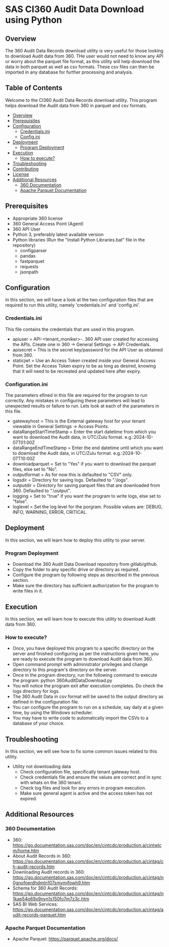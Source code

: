 # SAS CI360 Audit Data Download using Python

## Overview
The 360 Audit Data Records download utility is very useful for those looking to download Audit data from 360. THe user would not need to know any API or worry about the parquet file format, as this utility will help download the data in both parquet as well as csv formats. These csv files can then be imported in any database for further processing and analysis.

## Table of Contents
Welcome to the CI360 Audit Data Records download utility. This program helps download the Audit data from 360 in parquet and csv formats.

- [Overview](#overview)
- [Prerequisites](#prerequisites)
- [Configuration](#configuration)
	- [Credentials.ini](#credentials.ini)
	- [Config.ini](#config.ini)        
- [Deployment](#deployment)
	- [Program Deployment](#program-deployment)	
- [Execution](#execution)
	- [How to execute?](#how-to-execute)    		 
- [Troubleshooting](#troubleshooting)
- [Contributing](#contributing)
- [License](#license)
- [Additional Resources](#additional-resources)
	- [360 Documentation](#360-documentation)
	- [Apache Parquet Documentation](#apache-parquet-documentation)
		
## Prerequisites 

 - Appropriate 360 license
 - 360 General Access Point (Agent)
 - 360 API User
 - Python 3, preferably latest available version 
 - Python libraries (Run the "Install Python Libraries.bat" file in the repository)
	- configparser
 	- pandas
	- fastparquet
	- requests
	- jsonpath

## Configuration

In this section, we will have a look at the two configuration files that are required to run this utility, namely 'credentials.ini' and 'config.ini'.

### Credentials.ini

This file contains the credentials that are used in this program.
 - apiuser = API-<tenant_moniker>-<name of apiuser>.
   360 API user created for accessing the APIs. Create one in 360 -> General Settings -> API Credentials. 	
 - apisecret = This is the secret key/password for the API User as obtained from 360.
 - staticjwt = Use an Access Token created inside your General Access Point. Set the Access Token expiry to be as long as desired, knowing that it will need to be recreated and updated here after expiry.

### Configuration.ini

The parameters efined in this file are required for the program to run correctly. Any mistakes in configuring these parameters will lead to unexpected results or failure to run. Lets look at each of the parameters in this file.
 - gatewayhost = This is the External gateway host for your tenant viewable in General Settings -> Access Points.
 - dataRangeStartTimeStamp = Enter the start datetime from which you want to download the Audit data, in UTC/Zulu format. e.g.:2024-10-07T01:00Z
 - dataRangeEndTimeStamp = Enter the end datetime until which you want to download the Audit data, in UTC/Zulu format. e.g.:2024-10-07T10:00Z
 - downloadparquet = Set to "Yes" if you want to download the parquet files, else set to "No".
 - outputformat = As for now this is defaulted to "CSV" only.
 - logsdir = Directory for saving logs. Defaulted to ".\logs\". 
 - outputdir = Directory for saving parquet files that are downloaded from 360. Defaulted to ".\output\".
 - logging = Set to "true" if you want the program to write logs, else set to "false".
 - loglevel = Set the log level for the porgram. Possible values are: DEBUG, INFO, WARNING, ERROR, CRITICAL.
 

## Deployment

In this section, we will learn how to deploy this utility to your server. 

### Program Deployment

- Download the 360 Audit Data Download repository from gitlab/github.
- Copy the folder to any specific drive or directory as required.
- Configure the program by following steps as described in the previous section.
- Make sure the directory has sufficient authorization for the program to write files in it.

## Execution

In this section, we will learn how to execute this utility to download Audit data from 360. 

### How to execute?

- Once, you have deployed this program to a specific directory on the server and finished configuring as per the instructions given here, you are ready to execute the program to download Audit data from 360.
- Open command prompt with administrator privileges and change directory to this program's directory on the server.
-  Once in the program directory, run the following command to execute the program:
		python 360AuditDataDownload.py
- You will notice the program exit after execution completes. Do check the logs directory for logs.
- The 360 Audit Data in csv format will be saved to the output directory as defined in the configuration file.
- You can configure the program to run on a schedule, say daily at a given time, by using the Windows scheduler.
- You may have to write code to automatically import the CSVs to a database of your choice. 

	
## Troubleshooting

In this section, we will see how to fix some common issues related to this utility. 

- Utility not downloading data
	- Check configuration file, specifically tenant gateway host.
	- Check credentials file and ensure the values are correct and in sync with whats on the 360 tenant.
	- Check log files and look for any errors in program execution.
	- Make sure general agent is active and the access token has not expired.

## Additional Resources

### 360 Documentation
- 360: https://go.documentation.sas.com/doc/en/cintcdc/production.a/cintwlcm/home.htm 
- About Audit Records in 360: https://go.documentation.sas.com/doc/en/cintcdc/production.a/cintag/ch-audit-records.htm 
- Downloading Audit records in 360: https://go.documentation.sas.com/doc/en/cintcdc/production.a/cintag/n0gnofoerdhdmtn107smymifowh9.htm 
- Schema for 360 Audit Records: https://go.documentation.sas.com/doc/en/cintcdc/production.a/cintag/n1kap54o69x9nyn1s150fo7m7z3c.htm 
- SAS BI Web Services: https://go.documentation.sas.com/doc/en/cintcdc/production.a/cintag/audit-records-parquet.htm 

### Apache Parquet Documentation
- Apache Parquet: https://parquet.apache.org/docs/ 







